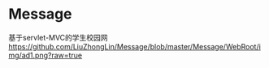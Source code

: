# Message
基于servlet-MVC的学生校园网
https://github.com/LiuZhongLin/Message/blob/master/Message/WebRoot/img/ad1.png?raw=true
